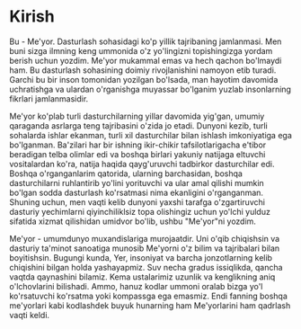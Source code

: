 # Kirish

Bu - Me'yor. Dasturlash sohasidagi ko'p yillik tajribaning jamlanmasi. Men buni sizga ilmning keng ummonida o'z yo'lingizni topishingizga yordam berish uchun yozdim. Me'yor mukammal emas va hech qachon bo'lmaydi ham. Bu dasturlash sohasining doimiy rivojlanishini namoyon etib turadi. Garchi bu bir inson tomonidan yozilgan bo'lsada, man hayotim davomida uchratishga va ulardan o'rganishga muyassar bo'lganim yuzlab insonlarning fikrlari jamlanmasidir.

Me'yor ko'plab turli dasturchilarning yillar davomida yig'gan, umumiy qaraganda asrlarga teng tajribasini o'zida jo etadi. Dunyoni kezib, turli sohalarda ishlar ekanman, turli xil dasturchilar bilan ishlash imkoniyatiga ega bo'lganman. Ba'zilari har bir ishning ikir-chikir tafsilotlarigacha e'tibor beradigan telba olimlar edi va boshqa birlari yakuniy natijaga eltuvchi vositalardan ko'ra, natija haqida qayg'uruvchi tadbirkor dasturchilar edi. Boshqa o'rganganlarim qatorida, ularning barchasidan, boshqa dasturchilarni ruhlantirib yo'lini yorituvchi va ular amal qilishi mumkin bo'lgan sodda dasturlash ko'rsatmasi nima ekanligini o'rganganman. Shuning uchun, men vaqti kelib dunyoni yaxshi tarafga o'zgartiruvchi dasturiy yechimlarni qiyinchiliklsiz topa olishingiz uchun yo'lchi yulduz sifatida xizmat qilishidan umidvor bo'lib, ushbu "Me'yor"ni yozdim.

Me'yor - umumdunyo muxandislariga murojaatdir. Uni o'qib chiqishsin va dasturiy ta'minot sanoatiga munosib Me'yorni o'z bilim va tajribalari bilan boyitishsin. Bugungi kunda, Yer, insoniyat va barcha jonzotlarning kelib chiqishini bilgan holda yashayapmiz. Suv necha gradus issiqlikda, qancha vaqtda qaynashini bilamiz. Kema ustalarimiz uzunlik va kenglikning aniq o'lchovlarini bilishadi. Ammo, hanuz kodlar ummoni oralab bizga yo'l ko'rsatuvchi ko'rsatma yoki kompassga ega emasmiz. Endi fanning boshqa me'yorlari kabi kodlashdek buyuk hunarning ham Me'yorlarini ham qadrlash vaqti keldi.
